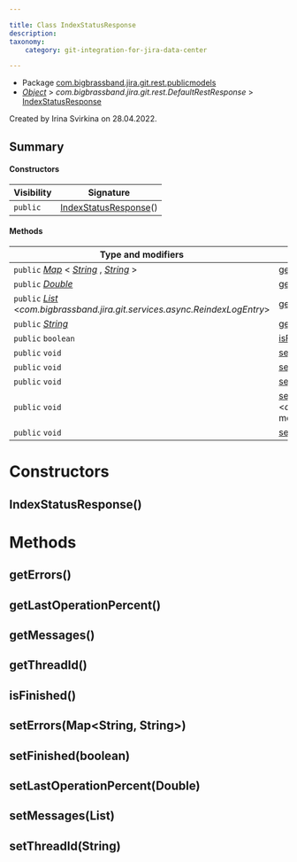 ```yaml
---

title: Class IndexStatusResponse 
description:
taxonomy:
    category: git-integration-for-jira-data-center

---
```



* Package [com.bigbrassband.jira.git.rest.publicmodels](README.html)
*  *[Object](https://docs.oracle.com/javase/8/docs/api/java/lang/Object.html)*  > *com.bigbrassband.jira.git.rest.DefaultRestResponse* > [IndexStatusResponse](IndexStatusResponse.html)

Created by Irina Svirkina on 28.04.2022.


## Summary
#### Constructors
| Visibility | Signature |
| --- | --- |
| `public` | [IndexStatusResponse](#indexstatusresponse)() |

#### Methods
| Type and modifiers | Method signature |
| --- | --- |
| `public`  *[Map](https://docs.oracle.com/javase/8/docs/api/java/util/Map.html)* < *[String](https://docs.oracle.com/javase/8/docs/api/java/lang/String.html)* ,  *[String](https://docs.oracle.com/javase/8/docs/api/java/lang/String.html)* > | [getErrors](#geterrors)() |
| `public`  *[Double](https://docs.oracle.com/javase/8/docs/api/java/lang/Double.html)*  | [getLastOperationPercent](#getlastoperationpercent)() |
| `public`  *[List](https://docs.oracle.com/javase/8/docs/api/java/util/List.html)* <*com.bigbrassband.jira.git.services.async.ReindexLogEntry*> | [getMessages](#getmessages)() |
| `public`  *[String](https://docs.oracle.com/javase/8/docs/api/java/lang/String.html)*  | [getThreadId](#getthreadid)() |
| `public` `boolean` | [isFinished](#isfinished)() |
| `public` `void` | [setErrors](#seterrorsmap)( *[Map](https://docs.oracle.com/javase/8/docs/api/java/util/Map.html)* < *[String](https://docs.oracle.com/javase/8/docs/api/java/lang/String.html)* ,  *[String](https://docs.oracle.com/javase/8/docs/api/java/lang/String.html)* > errors) |
| `public` `void` | [setFinished](#setfinishedboolean)(`boolean` finished) |
| `public` `void` | [setLastOperationPercent](#setlastoperationpercentdouble)( *[Double](https://docs.oracle.com/javase/8/docs/api/java/lang/Double.html)*  lastOperationPercent) |
| `public` `void` | [setMessages](#setmessageslist)( *[List](https://docs.oracle.com/javase/8/docs/api/java/util/List.html)* <*com.bigbrassband.jira.git.services.async.ReindexLogEntry*> messages) |
| `public` `void` | [setThreadId](#setthreadidstring)( *[String](https://docs.oracle.com/javase/8/docs/api/java/lang/String.html)*  threadId) |



# Constructors
## IndexStatusResponse()





# Methods
## getErrors()




## getLastOperationPercent()




## getMessages()




## getThreadId()




## isFinished()




## setErrors(Map<String, String>)




## setFinished(boolean)




## setLastOperationPercent(Double)




## setMessages(List<ReindexLogEntry>)




## setThreadId(String)






